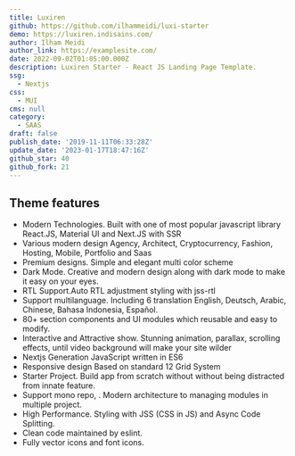 ```yaml
---
title: Luxiren
github: https://github.com/ilhammeidi/luxi-starter
demo: https://luxiren.indisains.com/
author: Ilham Meidi
author_link: https://examplesite.com/
date: 2022-09-02T01:05:00.000Z
description: Luxiren Starter - React JS Landing Page Template.
ssg:
  - Nextjs
css:
  - MUI
cms: null
category:
  - SAAS
draft: false
publish_date: '2019-11-11T06:33:28Z'
update_date: '2023-01-17T18:47:16Z'
github_star: 40
github_fork: 21
---
```


## Theme features

- Modern Technologies. Built with one of most popular javascript library React.JS, Material UI and Next.JS with SSR
- Various modern design Agency, Architect, Cryptocurrency, Fashion, Hosting, Mobile, Portfolio and Saas
- Premium designs. Simple and elegant multi color scheme
- Dark Mode. Creative and modern design along with dark mode to make it easy on your eyes.
- RTL Support.Auto RTL adjustment styling with jss-rtl
- Support multilanguage. Including 6 translation English, Deutsch, Arabic, Chinese, Bahasa Indonesia, Español.
- 80+ section components and UI modules which reusable and easy to modify.
- Interactive and Attractive show. Stunning animation, parallax, scrolling effects, until video background will make your site wilder
- Nextjs Generation JavaScript written in ES6
- Responsive design Based on standard 12 Grid System
- Starter Project. Build app from scratch without without being distracted from innate feature.
- Support mono repo, . Modern architecture to managing modules in multiple project.
- High Performance. Styling with JSS (CSS in JS) and Async Code Splitting.
- Clean code maintained by eslint.
- Fully vector icons and font icons.
